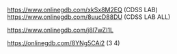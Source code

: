 https://www.onlinegdb.com/xkSx8M2EQ (CDSS LAB)
https://www.onlinegdb.com/8uucD88DU (CDSS LAB ALL)

https://www.onlinegdb.com/j8l7wZI1L


https://onlinegdb.com/8YNg5CAi2 (3 4)
